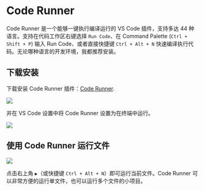 # Code Runner <a href="https://github.com/spencerwooo"> <Badge text="@SpencerWoo" vertical="middle"/></a>

Code Runner 是一个能够一键执行编译运行的 VS Code 插件，支持多达 44 种语言。支持在代码工作区右键选择 `Run Code`、在 Command Palette (`Ctrl + Shift + P`) 输入 Run Code、或者直接快捷键 `Ctrl + Alt + N` 快速编译执行代码。无论哪种语言的开发环境，我都推荐安装。

## 下载安装

下载安装 Code Runner 插件：[Code Runner](https://marketplace.visualstudio.com/items?itemName=formulahendry.code-runner).

![](https://i.loli.net/2020/01/06/y8UBFRqrutQJGAV.png)

并在 VS Code 设置中将 Code Runner 设置为在终端中运行。

![](https://i.loli.net/2020/01/06/WV5jsOMKuzgZqce.png)

## 使用 Code Runner 运行文件

![](https://i.loli.net/2020/01/06/PyDTdzjp6KM5Aq4.png)

点击右上角 `▶`（或快捷键 `Ctrl + Alt + N`）即可运行当前文件。Code Runner 可以非常方便的运行单文件，也可以运行多个文件的小项目。
